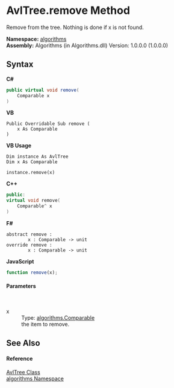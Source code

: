 # AvlTree.remove Method 
 

Remove from the tree. Nothing is done if x is not found.

**Namespace:**&nbsp;<a href="82f88b43-fdc9-bc99-9558-75fce96d448f">algorithms</a><br />**Assembly:**&nbsp;Algorithms (in Algorithms.dll) Version: 1.0.0.0 (1.0.0.0)

## Syntax

**C#**<br />
``` C#
public virtual void remove(
	Comparable x
)
```

**VB**<br />
``` VB
Public Overridable Sub remove ( 
	x As Comparable
)
```

**VB Usage**<br />
``` VB Usage
Dim instance As AvlTree
Dim x As Comparable

instance.remove(x)
```

**C++**<br />
``` C++
public:
virtual void remove(
	Comparable^ x
)
```

**F#**<br />
``` F#
abstract remove : 
        x : Comparable -> unit 
override remove : 
        x : Comparable -> unit 
```

**JavaScript**<br />
``` JavaScript
function remove(x);
```


#### Parameters
&nbsp;<dl><dt>x</dt><dd>Type: <a href="6dcffa06-805a-b637-3ea2-da53324cd88f">algorithms.Comparable</a><br />the item to remove.</dd></dl>

## See Also


#### Reference
<a href="8dcf149a-d86d-5175-6253-cbd5984fd9db">AvlTree Class</a><br /><a href="82f88b43-fdc9-bc99-9558-75fce96d448f">algorithms Namespace</a><br />